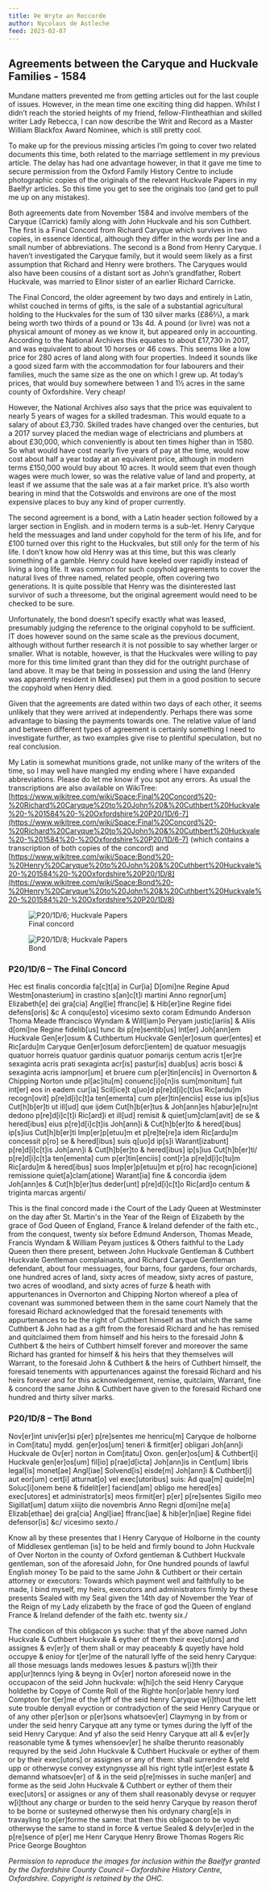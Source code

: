 ```yaml
---
title: Þe Wryte an Reccorde
author: Nycolaus de Astleche
feed: 2023-02-07
---
```


## Agreements between the Caryque and Huckvale Families - 1584

Mundane matters prevented me from getting articles out for the last couple of issues. However, in the mean time one exciting thing did happen. Whilst I didn’t reach the storied heights of my friend, fellow-Flintheathian and skilled writer Lady Rebecca, I can now describe the Writ and Record as a Master William Blackfox Award Nominee, which is still pretty cool.

To make up for the previous missing articles I’m going to cover two related documents this time, both related to the marriage settlement in my previous article. The delay has had one advantage however, in that it gave me time to secure permission from the Oxford Family History Centre to include photographic copies of the originals of the relevant Huckvale Papers in my Baelfyr articles. So this time you get to see the originals too (and get to pull me up on any mistakes).

Both agreements date from November 1584 and involve members of the Caryque (Carrick) family along with John Huckvale and his son Cuthbert. The first is a Final Concord from Richard Caryque which survives in two copies, in essence identical, although they differ in the words per line and a small number of abbreviations. The second is a Bond from Henry Caryque. I haven’t investigated the Caryque family, but it would seem likely as a first assumption that Richard and Henry were brothers. The Caryques would also have been  cousins of a distant sort as John’s grandfather, Robert Huckvale, was married to Elinor sister of an earlier Richard Carricke.

The Final Concord, the older agreement by two days and entirely in Latin, whilst couched in terms of gifts, is the sale of a substantial agricultural holding to the Huckvales for the sum of 130 silver marks (£86⅔), a mark being worth two thirds of a pound or 13s 4d. A pound (or livre) was not a physical amount of money as we know it, but appeared only in accounting. According to the National Archives this equates to about £17,730 in 2017, and was equivalent to about 10 horses or 46 cows. This seems like a low price for 280 acres of land along with four properties. Indeed it sounds like a good sized farm with the accommodation for four labourers and their families, much the same size as the one on which I grew up. At today’s prices, that would buy somewhere between 1 and 1½ acres in the same county of Oxfordshire. Very cheap!

However, the National Archives also says that the price was equivalent to nearly 5 years of wages for a skilled tradesman. This would equate to a salary of about £3,730. Skilled trades have changed over the centuries, but a 2017 survey placed the median wage of electricians and plumbers at about £30,000, which conveniently is about ten times higher than in 1580. So what would have cost nearly five years of pay at the time, would now cost about half a year today at an equivalent price, although in modern terms £150,000 would buy about 10 acres. It would seem that even though wages were much lower, so was the relative value of land and property, at least if we assume that the sale was at a fair market price. It’s also worth bearing in mind that the Cotswolds and environs are one of the most expensive places to buy any kind of proper currently.

The second agreement is a bond, with a Latin header section followed by a larger section in English. and in modern terms is a sub-let. Henry Caryque held the messuages and land under copyhold for the term of his life, and for £100 turned over this right to the Huckvales, but still only for the term of his life. I don’t know how old Henry was at this time, but this was clearly something of a gamble. Henry could have keeled over rapidly instead of living a long life. It was common for such copyhold agreements to cover the natural lives of three named, related people, often covering two generations. It is quite possible that Henry was the disinterested last survivor of such a threesome, but the original agreement would need to be checked to be sure.

Unfortunately, the bond doesn’t specify exactly what was leased, presumably judging the reference to the original copyhold to be sufficient. IT does however sound on the same scale as the previous document, although without further research it is not possible to say whether larger or smaller. What is notable, however, is that the Huckvales were willing to pay more for this time limited grant than they did for the outright purchase of land above. It may be that being in possession and using the land (Henry was apparently resident in Middlesex) put them in a good position to secure the copyhold when Henry died.

Given that the agreements are dated within two days of each other, it seems unlikely that they were arrived at independently. Perhaps there was some advantage to biasing the payments towards one. The relative value of land and between different types of agreement is certainly something I need to investigate further, as two examples give rise to plentiful speculation, but no real conclusion.

My Latin is somewhat munitions grade, not unlike many of the writers of the time, so I may well have mangled my ending where I have expanded abbreviations. Please do let me know if you spot any errors. As usual the transcriptions are also available on WikiTree: [https://www.wikitree.com/wiki/Space:Final%20Concord%20-%20Richard%20Caryque%20to%20John%20&%20Cuthbert%20Huckvale%20-%201584%20-%20Oxfordshire%20P20/1D/6-7](https://www.wikitree.com/wiki/Space:Final%20Concord%20-%20Richard%20Caryque%20to%20John%20&%20Cuthbert%20Huckvale%20-%201584%20-%20Oxfordshire%20P20/1D/6-7) (which contains a transcription of both copies of the concord) and [https://www.wikitree.com/wiki/Space:Bond%20-%20Henry%20Caryque%20to%20John%20&%20Cuthbert%20Huckvale%20-%201584%20-%20Oxfordshire%20P20/1D/8](https://www.wikitree.com/wiki/Space:Bond%20-%20Henry%20Caryque%20to%20John%20&%20Cuthbert%20Huckvale%20-%201584%20-%20Oxfordshire%20P20/1D/8)


<div class="gallery w-100">
  <div class="col2">
    <figure class="figure">
      <img src="/baelfyr/2023-02/twar/twar1.jpeg"
        class="figure-img rounded"
        alt="P20/1D/6; Huckvale Papers">
      <figcaption class="figure-caption text-center">Final concord</figcaption>
    </figure>
  </div>
  <div class="col2">
    <figure class="figure">
      <img src="/baelfyr/2023-02/twar/twar2.jpeg"
        class="figure-img rounded"
        alt="P20/1D/8; Huckvale Papers">
      <figcaption class="figure-caption text-center">Bond</figcaption>
    </figure>
  </div>
</div>


### P20/1D/6 – The Final Concord

Hec est finalis concordia fa[c]t[a] in Cur[ia] D[omi]ne Regine Apud Westm[onasterium] in crastino s[an]c[t]i martini Anno regnor[um] Elizabeth[e] dei gra[cia] Angl[ie] ffranc[ie] & Hib[er]ine
Regine fidei defens[oris] &c A conqu[esto] vicesimo sexto coram Edmundo Anderson Thoma Meade ffrancisco Wyndam & Will[iam]o Peryam justic[iariis] &
Aliis d[omi]ne Regine fidelib[us] tunc ibi p[re]sentib[us] Int[er] Joh[ann]em Huckvale Gen[er]osum & Cuthbertum Huckvale Gen[er]osum quer[entes] et Ric[ardu]m Caryque Gen[er]osum
deforc[ientem] de quatuor mesuagijs quatuor horreis quatuor gardinis quatuor pomarijs centum acris t[er]re sexaginta acris prati sexaginta acr[is]
pastur[is] duab[us] acris bosci & sexaginta acris iampnor[um] et bruere cum p[er]tin[enciis] in Overnorton & Chipping Norton unde pl[ac]itu[m] conuenc[i]o[n]is
sum[monitum] fuit int[er] eos in eadem cur[ia] Scil[ice]t q[uo]d p[re]d[i]c[t]us Ric[ardu]m recogn[ovit] p[re]d[i]c[t]a ten[ementa] cum p[er]tin[enciis] esse ius ip[s]ius Cut[h]b[er]ti ut ill[ud] que ijdem Cut[h]b[er]tus &
Joh[ann]es h[abur]e[ru]nt dedono p[re]d[i]c[t]i Ric[ard]i et ill[ud] remisit & quiet[um]clam[avit] de se & hered[ibus] eius p[re]d[i]c[t]is Joh[ann]i & Cut[h]b[er]to & hered[ibus] ip[s]ius Cut[h]b[er]ti Imp[er]p[etuu]m
et p[re]te[re]a idem Ric[ardu]m concessit p[ro] se & hered[ibus] suis q[uo]d ip[s]i Warant[izabunt] p[re]d[i]c[t]is Joh[ann]i & Cut[h]b[er]to & hered[ibus] ip[s]ius Cut[h]b[er]ti/ p[re]d[i]c[t]a ten[ementa] cum
p[er]tin[enciis] cont[r]a p[re]d[i]c[tu]m Ric[ardu]m & hered[ibus] suos Imp[er]p[etuu]m et p[ro] hac recogn[icione] remissione quiet[a]clam[atione] Warant[ia] fine & concordia ijdem Joh[ann]es &
Cut[h]b[er]tus deder[unt] p[re]d[i]c[t]o Ric[ard]o centum & triginta marcas argenti/ 

This is the final concord made i the Court of the Lady Queen at Westminster on the day after St. Martin's in the Year of the Reign of Elizabeth by the grace of God Queen of England, France & Ireland
defender of the faith etc., from the conquest, twenty six before Edmund Anderson, Thomas Meade, Francis Wyndam & William Peyam justices &
Others faithful to the Lady Queen then there present, between John Huckvale Gentleman & Cuthbert Huckvale Gentleman complainants, and Richard Caryque Gentleman
defendant, about four messuages, four barns, four gardens, four orchards, one hundred acres of land, sixty acres of meadow, sixty acres
of pasture, two acres of woodland, and sixty acres of furze & heath with appurtenances in Overnorton and Chipping Norton whereof a plea of covenant
was summoned between them in the same court Namely that the foresaid Richard acknowledged that the foresaid tenements with appurtenances to be the right of Cuthbert himself as that which the same Cuthbert &
John had as a gift from the foresaid Richard and he has remised and quitclaimed them from himself and his heirs to the foresaid John & Cuthbert & the heirs of Cuthbert himself forever
and moreover the same Richard has granted for himself & his heirs that they themselves will Warrant, to the foresaid John & Cuthbert & the heirs of Cuthbert himself, the foresaid tenements with
appurtenances against the foresaid Richard and his heirs forever and for this acknowledgement, remise, quitclaim, Warrant, fine & concord the same John &
Cuthbert have given to the foresaid Richard one hundred and thirty silver marks.


### P20/1D/8 – The Bond



Nov[er]int univ[er]si p[er] p[re]sentes me henricu[m] Caryque de holborne in Com[itatu] mydd. gen[er]os[um] teneri & firmit[er] obligari Joh[ann]i Huckvale de Ov[er]
norton in Com[itatu] Oxon. gen[er]os[um] & Cuthbert[i] Huckvale gen[er]os[um] fil[io] p[rae]d[icta] Joh[ann]is in Cent[um] libris legal[is] monet[ae] Angl[iae] Solvend[is] eisde[m] Joh[ann]i &
Cuthbert[i] aut eor[um] cert[i] atturnat[o] vel exec[utoribus] suis: Ad qua[m] quide[m] Soluc[i]onem bene & fidelit[er] faciend[am] obligo me hered[es] exec[utores] et 
administrator[s] meos firmit[er] p[er] p[re]sentes Sigillo meo Sigillat[um] datum xiiijto die novembris Anno Regni d[omi]ne me[a] Elizab[ethae] dei gra[cia]
Angl[iae] ffranc[iae] & hib[er]n[iae] Regine fidei defensor[is] &c/ vicesimo sexto./

Know all by these presentes that I Henry Caryque of Holborne in the county of Middlesex gentleman [is] to be held and firmly bound to John Huckvale of Over
Norton in the county of Oxford gentleman & Cuthbert Huckvale gentleman, son of the aforesaid John, for One hundred pounds of lawful English money To be paid to the same John &
Cuthbert or their certain attorney or executors: Towards which payment well and faithfully to be made, I bind myself, my heirs, executors and
administrators firmly by these presents Sealed with my Seal given the 14th day of November the Year of the Reign of my Lady elizabeth by the frace of god
the Queen of england France & Ireland defender of the faith etc. twenty six./ 

The condicon of this obligacon ys suche: that yf the above named John Huckvale & Cuthbert Huckvale & eyther of them their exec[utors] and
assignes & ev[er]y of them shall or may peaceably & quyetly have hold occupye & enioy for t[er]me of the naturall lyffe of the seid henry
Caryque: all those mesuags lands medowes lesues & pasturs w[i]th their app[ur]tenncs lying & beyng in Ov[er] norton aforeseid nowe in the
occupacon of the seid John huckvale: w[hi]ch the seid Henry Caryque holdethe by Copye of Comte Roll of the Righte hon[or]able henry lord Compton
for t[er]me of the lyff of the seid henry Caryque w[i]thout the lett sute trouble denyall evyction or contradyction of the seid Henry Caryque
or of any other p[er]son or p[er]sons whatsoev[er] Claymyng in by from or under the seid henry Caryque att any tyme or tymes during the lyff of
the seid Henry Caryque: And yf also the seid Henry Caryque att all & ev[er]y reasonable tyme & tymes whensoev[er] he shalbe therunto reasonably
requyred by the seid John Huckvale & Cuthbert Huckvale or eyther of them or by their exec[utors] or assignes or any of them: shall surrendre
& yeld upp or otherwyse convey extyngnysse all his right tytle int[er]est estate & demannd whatsoev[er] of & in the seid p[re]misses in suche
man[er] and forme as the seid John Huckvale & Cuthbert or eyther of them their exec[utors] or assignes or any of them shall reasonably devyse
or requyer w[i]thout any charge or burden to the seid henry Caryque by reason therof to be borne or susteyned otherwyse then his
ordynary charg[e]s in travayling to p[er]forme the same: that then this obligacon to be voyd: otherwyse the same to stand in force & vertue
Sealed & delyv[er]ed in the p[re]sence of p[er] me Henr Caryque Henry Browe Thomas Rogers Ric Price George Boughton


_Permission to reproduce the images for inclusion within the Baelfyr granted by the Oxfordshire County Council – Oxfordshire History Centre, Oxfordshire. Copyright is retained by the OHC._
